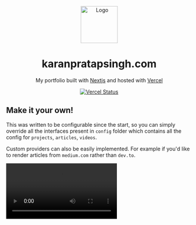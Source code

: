 <div align="center">
  <img alt="Logo" src="https://user-images.githubusercontent.com/29705703/128719328-ed17026c-09f8-4f7c-a435-02881dc49b96.png" width="100px" />
</div>
<h1 align="center">
  karanpratapsingh.com
</h1>
<p align="center">
  My portfolio built with <a href="https://nextjs.org/" target="_blank">Nextjs</a> and hosted with <a href="https://www.vercel.com/" target="_blank">Vercel</a>
</p>
<p align="center">
  <a href="https://app.netlify.com/sites/karanpratapsingh/deploys" target="_blank">
    <img src="http://therealsujitk-vercel-badge.vercel.app/?app=portfolio&style=for-the-badge" alt="Vercel Status" />
  </a>
</p>

## Make it your own!

This was written to be configurable since the start, so you can simply override all the interfaces present in `config` folder which contains all the config for `projects`, `articles`, `videos`.

Custom providers can also be easily implemented. For example if you'd like to render articles from `medium.com` rather than `dev.to`.

<video src="https://user-images.githubusercontent.com/29705703/128995155-28a07d37-8d34-4050-a415-4b74ef62bd4d.mp4" autoplay />
